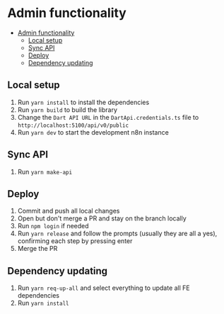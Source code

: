 # Admin functionality

- [Admin functionality](#admin-functionality)
  - [Local setup](#local-setup)
  - [Sync API](#sync-api)
  - [Deploy](#deploy)
  - [Dependency updating](#dependency-updating)

## Local setup

1. Run `yarn install` to install the dependencies
2. Run `yarn build` to build the library
3. Change the `Dart API URL` in the `DartApi.credentials.ts` file to `http://localhost:5100/api/v0/public`
4. Run `yarn dev` to start the development n8n instance

## Sync API

1. Run `yarn make-api`

## Deploy

1. Commit and push all local changes
2. Open but don't merge a PR and stay on the branch locally
3. Run `npm login` if needed
4. Run `yarn release` and follow the prompts (usually they are all a yes), confirming each step by pressing enter
5. Merge the PR

## Dependency updating

1. Run `yarn req-up-all` and select everything to update all FE dependencies
2. Run `yarn install`
